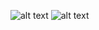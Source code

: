 ![alt text](qiuyliu/PUI2018_ql459/HW1_ql459/qiuyliu_bash.png)
![alt text](qiuyliu/PUI2018_ql459/HW1_ql459/setup_env.png)
